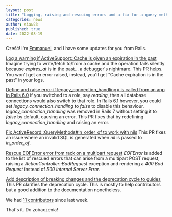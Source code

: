 ```yaml
---
layout: post
title: "Logging, raising and rescuing errors and a fix for a query method."
categories: news
author: siaw23
published: true
date: 2022-08-19
---
```


Cześć! I'm [Emmanuel](https://hayford.dev), and I have some updates for you from Rails.

[Log a warning if ActiveSupport::Cache is given an expiration in the past](https://github.com/rails/rails/pull/45842)
Imagine trying to write/fetch to/from a cache and the operation fails silently because _expires_at_ is in the past... a debugger's nightmare. This PR helps. You won't get an error raised, instead, you'll get "Cache expiration is in the past" in your logs.

[Define and raise error if legacy_connection_handling= is called from an app](https://github.com/rails/rails/pull/45835)
[In Rails 6.0](https://github.com/rails/rails/pull/40370) if you switched to a role, say _reading_, then all database connections would also switch to that role. In Rails 6.1 however, you could set _legacy_connection_handling_ to _false_ to disable this behaviour. _legacy_connection_handling_ was removed in Rails 7 without setting it to _false_ by default, causing an error. This PR fixes that by redefining _legacy_connection_handling_ and raising an error.

[Fix ActiveRecord::QueryMethods#in_order_of to work with nils](https://github.com/rails/rails/pull/45670)
This PR fixes an issue where an invalid SQL is generated when _nil_ is passed to _in_order_of_.

[Rescue EOFError error from rack on a multipart request](https://github.com/rails/rails/pull/45833)
_EOFError_ is added to the list of rescued errors that can arise from a multipart POST request, raising a _ActionController::BadRequest_ exception and rendering a _400 Bad Request_ instead of _500 Internal Server Error_.

[Add description of breaking changes and the deprecation cycle to guides](https://github.com/rails/rails/pull/45831)
This PR clarifies the deprecation cycle. This is mostly to help contributors but a good addition to the documentation nonetheless.

We had [11 contributors](https://contributors.rubyonrails.org/contributors/in-time-window/20220812-20220817) since last week.

That's it. Do zobaczenia!
